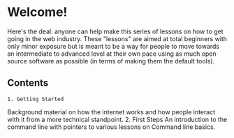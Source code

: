 Welcome!
========

Here's the deal: anyone can help make this series of lessons on how to get going in the web industry. These "lessons" are aimed at total beginners with only minor exposure but is meant to be a way for people to move towards an intermediate to advanced level at their own pace using as much open source software as possible (in terms of making them the default tools).

## Contents

    1. Getting Started
Background material on how the internet works and how people interact with it from a more technical standpoint.
    2. First Steps
An introduction to the command line with pointers to various lessons on Command line basics.